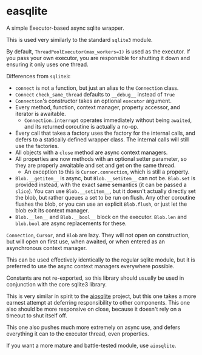 # easqlite
A simple Executor-based async sqlite wrapper.

This is used very similarly to the standard `sqlite3` module.

By default, `ThreadPoolExecutor(max_workers=1)` is used as the executor.  If you
pass your own executor, you are responsible for shutting it down and ensuring it
only uses one thread.

Differences from `sqlite3`:

* `connect` is not a function, but just an alias to the `Connection` class.
* `Connect` `check_same_thread` defaults to `__debug__` instead of `True`
* `Connection`'s constructor takes an optional `executor` argument.
* Every method, function, context manager, property accessor, and iterator is
  awaitable.
  * `Connection.interrupt` operates immediately without being `awaited`, and its
    returned coroutine is actually a no-op.
* Every call that takes a factory uses the factory for the internal calls, and
  defers to a statically defined wrapper class.  The internal calls will still
  use the factories.
* All objects with a `close` method are async context managers.
* All properties are now methods with an optional setter parameter, so they
  are properly awaitable and set and get on the same thread.
  * An exception to this is `Cursor.connection`, which is still a property.
* `Blob.__getitem__` is async, but `Blob.__setitem__` can not be.  `Blob.set` is
  provided instead, with the exact same semantics (it can be passed a `slice`).
  You can use `Blob.__setitem__`, but it doesn't actually directly set the blob,
  but rather queues a set to be run on flush.  Any other coroutine flushes the
  blob, or you can use an explicit `Blob.flush`, or just let the blob exit its
  context manager.
* `Blob.__len__` and `Blob.__bool__` block on the executor. `Blob.len` and
  `blob.bool` are async replacements for these.

`Connection`, `Cursor`, and `Blob` are lazy.  They will not open on
construction, but will open on first use, when awaited, or when entered as an
asynchronous context manager.

This can be used effectively identically to the regular sqlite module, but it is
preferred to use the async context managers everywhere possible.

Constants are not re-exported, so this library should usually be used in
conjunction with the core sqlite3 library.

This is very similar in spirit to the
[aiosqlite](https://github.com/omnilib/aiosqlite) project, but this one takes a
more earnest attempt at deferring responsibility to other components.  This one
also should be more responsive on close, because it doesn't rely on a timeout to
shut itself off.

This one also pushes much more extremely on async use, and defers everything it
can to the executor thread, even properties.

If you want a more mature and battle-tested module, use `aiosqlite`.
